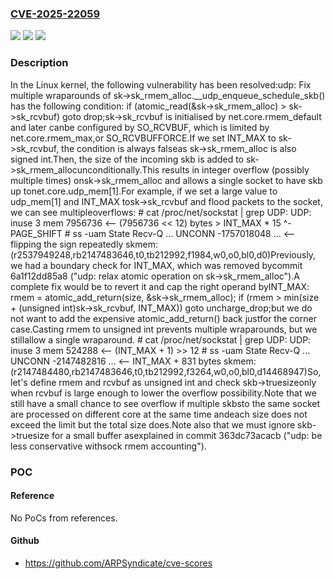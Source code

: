 ### [CVE-2025-22059](https://cve.mitre.org/cgi-bin/cvename.cgi?name=CVE-2025-22059)
![](https://img.shields.io/static/v1?label=Product&message=Linux&color=blue)
![](https://img.shields.io/static/v1?label=Version&message=6a1f12dd85a8b24f871dfcf467378660af9c064d%3C%2094d5ad7b41122be33ebc2a6830fe710cba1ecd75%20&color=brighgreen)
![](https://img.shields.io/static/v1?label=Vulnerability&message=n%2Fa&color=brighgreen)

### Description

In the Linux kernel, the following vulnerability has been resolved:udp: Fix multiple wraparounds of sk->sk_rmem_alloc.__udp_enqueue_schedule_skb() has the following condition:  if (atomic_read(&sk->sk_rmem_alloc) > sk->sk_rcvbuf)          goto drop;sk->sk_rcvbuf is initialised by net.core.rmem_default and later canbe configured by SO_RCVBUF, which is limited by net.core.rmem_max,or SO_RCVBUFFORCE.If we set INT_MAX to sk->sk_rcvbuf, the condition is always falseas sk->sk_rmem_alloc is also signed int.Then, the size of the incoming skb is added to sk->sk_rmem_allocunconditionally.This results in integer overflow (possibly multiple times) onsk->sk_rmem_alloc and allows a single socket to have skb up tonet.core.udp_mem[1].For example, if we set a large value to udp_mem[1] and INT_MAX tosk->sk_rcvbuf and flood packets to the socket, we can see multipleoverflows:  # cat /proc/net/sockstat | grep UDP:  UDP: inuse 3 mem 7956736  <-- (7956736 << 12) bytes > INT_MAX * 15                                             ^- PAGE_SHIFT  # ss -uam  State  Recv-Q      ...  UNCONN -1757018048 ...    <-- flipping the sign repeatedly         skmem:(r2537949248,rb2147483646,t0,tb212992,f1984,w0,o0,bl0,d0)Previously, we had a boundary check for INT_MAX, which was removed bycommit 6a1f12dd85a8 ("udp: relax atomic operation on sk->sk_rmem_alloc").A complete fix would be to revert it and cap the right operand byINT_MAX:  rmem = atomic_add_return(size, &sk->sk_rmem_alloc);  if (rmem > min(size + (unsigned int)sk->sk_rcvbuf, INT_MAX))          goto uncharge_drop;but we do not want to add the expensive atomic_add_return() back justfor the corner case.Casting rmem to unsigned int prevents multiple wraparounds, but we stillallow a single wraparound.  # cat /proc/net/sockstat | grep UDP:  UDP: inuse 3 mem 524288  <-- (INT_MAX + 1) >> 12  # ss -uam  State  Recv-Q      ...  UNCONN -2147482816 ...   <-- INT_MAX + 831 bytes         skmem:(r2147484480,rb2147483646,t0,tb212992,f3264,w0,o0,bl0,d14468947)So, let's define rmem and rcvbuf as unsigned int and check skb->truesizeonly when rcvbuf is large enough to lower the overflow possibility.Note that we still have a small chance to see overflow if multiple skbsto the same socket are processed on different core at the same time andeach size does not exceed the limit but the total size does.Note also that we must ignore skb->truesize for a small buffer asexplained in commit 363dc73acacb ("udp: be less conservative withsock rmem accounting").

### POC

#### Reference
No PoCs from references.

#### Github
- https://github.com/ARPSyndicate/cve-scores

